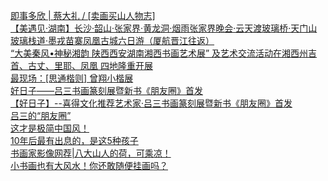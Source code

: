   
[即事多欣 | 蔡大礼 / [卖画买山人物志]](http://www.dianyue.me/archives/054/i2qnzh259mc0uwba/)  
[【美遇见·湖南】长沙·韶山·张家界·黄龙洞·烟雨张家界晚会·云天渡玻璃桥·天门山玻璃栈道·墨戎苗寨凤凰古城六日游（厦航晋江往返）](http://www.dianyue.me/archives/133/tg5kmszpa9yvzxud/)  
[“大美秦风•神秘湘韵 陕西西安湖南湘西书画艺术展” 及艺术交流活动在湘西州吉首、古丈、里耶、凤凰 四地隆重开展](http://www.dianyue.me/archives/093/4g6eaqza9hd9mxt1/)  
[最现场：[思通楷则] 曾翔小楷展](http://www.dianyue.me/archives/090/masjlorycu8bm7zk/)  
[好日子——吕三书画篆刻展暨新书《朋友圈》首发](http://www.dianyue.me/archives/227/mkqy2dcxeq3jeb4b/)  
[【好日子】--喜得文化推荐艺术家·吕三书画篆刻展暨新书《朋友圈》首发](http://www.dianyue.me/archives/976/txtht48qy59ujhbi/)  
[吕三的“朋友圈”](http://www.dianyue.me/archives/204/2nb5zad64x4o41mt/)  
[这才是极简中国风！](http://www.dianyue.me/archives/407/elp5c7haw16upik5/)  
[10年后最有出息的，是这5种孩子](http://www.dianyue.me/archives/401/1ariq3pzmu94nfzj/)  
[书画家影像网荐|八大山人的荷，可乘凉！](http://www.dianyue.me/archives/379/2jvcoxna896f002n/)  
[小书画也有大风水！你还敢随便挂画吗？](http://www.dianyue.me/archives/688/dmtcbyb7wsjt7vh1/)